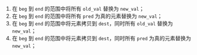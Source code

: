 1. 在 `beg` 到 `end` 的范围中将所有 `old_val` 替换为 `new_val`；
2. 在 `beg` 到 `end` 的范围中将所有 `pred` 为真的元素替换为 `new_val`；
3. 在 `beg` 到 `end` 的范围中将元素拷贝到 `dest`，同时所有 `old_val` 替换为 `new_val`；
3. 在 `beg` 到 `end` 的范围中将元素拷贝到 `dest`，同时所有 `pred` 为真的元素替换为 `new_val`；
